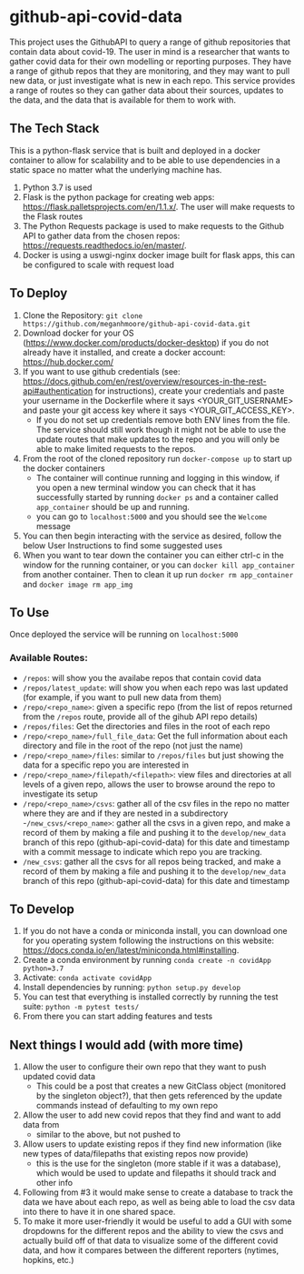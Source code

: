 # github-api-covid-data

This project uses the GithubAPI to query a range of github repositories that contain data about covid-19. The user in 
mind is a researcher that wants to gather covid data for their own modelling or reporting purposes. They have a range 
of github repos that they are monitoring, and they may want to pull new data, or just investigate what is new in each 
repo. This service provides a range of routes so they can gather data about their sources, updates to the data, and the
data that is available for them to work with. 

## The Tech Stack
This is a python-flask service that is built and deployed in a docker container to allow for scalability and to be able
to use dependencies in a static space no matter what the underlying machine has. 
1. Python 3.7 is used
2. Flask is the python package for creating web apps: <https://flask.palletsprojects.com/en/1.1.x/>. The user will 
make requests to the Flask routes 
3. The Python Requests package is used to make requests to the Github API to gather data from the chosen repos:
 <https://requests.readthedocs.io/en/master/>.
4. Docker is using a uswgi-nginx docker image built for flask apps, this can be configured to scale with request load 

## To Deploy
1. Clone the Repository: `git clone https://github.com/meganhmoore/github-api-covid-data.git`
2. Download docker for your OS (<https://www.docker.com/products/docker-desktop>) if you do not already have it 
installed, and create a docker account: <https://hub.docker.com/>
3. If you want to use github credentials (see: 
<https://docs.github.com/en/rest/overview/resources-in-the-rest-api#authentication> for instructions), create your 
credentials and paste your username in the Dockerfile where it says <YOUR_GIT_USERNAME> and paste your git access key 
where it says <YOUR_GIT_ACCESS_KEY>.
    - If you do not set up credentials remove both ENV lines from the file. The service should still work though it
     might not be able to use the update routes that make updates to the repo and you will only be able to make 
     limited requests to the repos.
4. From the root of the cloned repository run `docker-compose up` to start up the docker containers
    - The container will continue running and logging in this window, if you open a new terminal window you can check 
    that it has successfully started by running `docker ps` and a container called `app_container` should be up and 
    running.
    - you can go to `localhost:5000` and you should see the `Welcome` message
5. You can then begin interacting with the service as desired, follow the below User Instructions to find some 
suggested uses
6. When you want to tear down the container you can either ctrl-c in the window for the running container, or you 
can `docker kill app_container` from another container. Then to clean it up run `docker rm app_container` and 
`docker image rm app_img`


## To Use
Once deployed the service will be running on `localhost:5000`
### Available Routes:
 
 - `/repos`: will show you the availabe repos that contain covid data
 - `/repos/latest_update`: will show you when each repo was last updated (for example, if you want to pull new data 
 from them)
 - `/repo/<repo_name>`: given a specific repo (from the list of repos returned from the `/repos` route, provide all of 
 the gihub API repo details)
 - `/repos/files`: Get the directories and files in the root of each repo
 - `/repo/<repo_name>/full_file_data`: Get the full information about each directory and file in the root of the repo 
 (not just the name)
 - `/repo/<repo_name>/files`: similar to `/repos/files` but just showing the data for a specific repo you are interested 
 in
 - `/repo/<repo_name>/filepath/<filepath>`: view files and directories at all levels of a given repo, allows the user 
 to browse around the repo to investigate its setup
 - `/repo/<repo_name>/csvs`: gather all of the csv files in the repo no matter where they are and if they are nested in 
 a subdirectory
 -`/new_csvs/<repo_name>`: gather all the csvs in a given repo, and make a record of them by making a file and pushing 
 it to the `develop/new_data` branch of this repo (github-api-covid-data) for this date and timestamp with a commit 
 message to indicate which repo you are tracking.
 - `/new_csvs`: gather all the csvs for all repos being tracked, and make a record of them by making a file and pushing 
 it to the `develop/new_data` branch of this repo (github-api-covid-data) for this date and timestamp
 
 
## To Develop
1. If you do not have a conda or miniconda install, you can download one for you operating system following the 
instructions on this website: <https://docs.conda.io/en/latest/miniconda.html#installing>.
2. Create a conda environment by running `conda create -n covidApp python=3.7`
3. Activate: `conda activate covidApp`
4. Install dependencies by running: `python setup.py develop`
5. You can test that everything is installed correctly by running the test suite: `python -m pytest tests/`
6. From there you can start adding features and tests 
 

## Next things I would add (with more time)
1. Allow the user to configure their own repo that they want to push updated covid data
    - This could be a post that creates a new GitClass object (monitored by the singleton object?), that then gets 
    referenced by the update commands instead of defaulting to my own repo
2. Allow the user to add new covid repos that they find and want to add data from
    - similar to the above, but not pushed to 
3. Allow users to update existing repos if they find new information (like new types of data/filepaths that existing 
repos now provide)
    - this is the use for the singleton (more stable if it was a database), which would be used to update and 
    filepaths it should track and other info
4. Following from #3 it would make sense to create a database to track the data we have about each repo, as well as 
being able to load the csv data into there to have it in one shared space.
5. To make it more user-friendly it would be useful to add a GUI with some dropdowns for the different repos and the 
ability to view the csvs and actually build off of that data to visualize some of the different covid data, and how it 
compares between the different reporters (nytimes, hopkins, etc.)